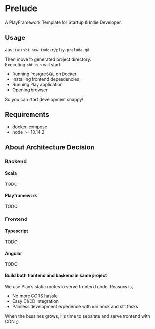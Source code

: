 # Prelude
A PlayFramework Template for Startup & Indie Developer.

## Usage
Just run `sbt new todokr/play-prelude.g8`.  

Then move to generated project directory.   
Executing `sbt run` will start 

- Running PostgreSQL on Docker
- Installing frontend dependencies
- Running Play application
- Opening browser

So you can start development snappy!

## Requirements
- docker-compose
- node >= 10.14.2

## About Architecture Decision

### Backend

#### Scala
TODO

#### Playframework
TODO

### Frontend

#### Typescript
TODO

#### Angular
TODO

#### Build both frontend and backend in same project

We use Play's static routes to serve frontend code. Reasons is,

- No more CORS hassle
- Easy CI/CD integration
- Painless development experience with run hook and sbt tasks

When the bussines grows, it's time to separate and serve frontend with CDN ;)

